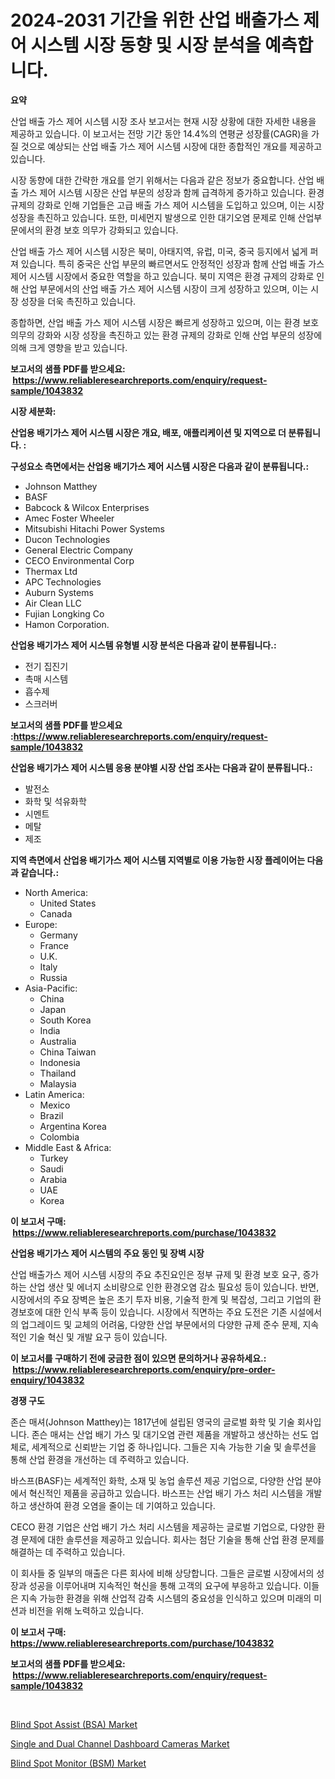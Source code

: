 <p><h1>2024-2031 기간을 위한 산업 배출가스 제어 시스템 시장 동향 및 시장 분석을 예측합니다.</h1></p><p><strong>요약</strong></p>
<p><p>산업 배출 가스 제어 시스템 시장 조사 보고서는 현재 시장 상황에 대한 자세한 내용을 제공하고 있습니다. 이 보고서는 전망 기간 동안 14.4%의 연평균 성장률(CAGR)을 가질 것으로 예상되는 산업 배출 가스 제어 시스템 시장에 대한 종합적인 개요를 제공하고 있습니다.</p><p>시장 동향에 대한 간략한 개요를 얻기 위해서는 다음과 같은 정보가 중요합니다. 산업 배출 가스 제어 시스템 시장은 산업 부문의 성장과 함께 급격하게 증가하고 있습니다. 환경 규제의 강화로 인해 기업들은 고급 배출 가스 제어 시스템을 도입하고 있으며, 이는 시장 성장을 촉진하고 있습니다. 또한, 미세먼지 발생으로 인한 대기오염 문제로 인해 산업부문에서의 환경 보호 의무가 강화되고 있습니다.</p><p>산업 배출 가스 제어 시스템 시장은 북미, 아태지역, 유럽, 미국, 중국 등지에서 넓게 퍼져 있습니다. 특히 중국은 산업 부문의 빠르면서도 안정적인 성장과 함께 산업 배출 가스 제어 시스템 시장에서 중요한 역할을 하고 있습니다. 북미 지역은 환경 규제의 강화로 인해 산업 부문에서의 산업 배출 가스 제어 시스템 시장이 크게 성장하고 있으며, 이는 시장 성장을 더욱 촉진하고 있습니다.</p><p>종합하면, 산업 배출 가스 제어 시스템 시장은 빠르게 성장하고 있으며, 이는 환경 보호 의무의 강화와 시장 성장을 촉진하고 있는 환경 규제의 강화로 인해 산업 부문의 성장에 의해 크게 영향을 받고 있습니다.</p></p>
<p><strong>보고서의 샘플 PDF를 받으세요: &nbsp;<a href="https://www.reliableresearchreports.com/enquiry/request-sample/1043832">https://www.reliableresearchreports.com/enquiry/request-sample/1043832</a></strong></p>
<p><strong>시장 세분화:</strong></p>
<p><strong> 산업용 배기가스 제어 시스템 시장은 개요, 배포, 애플리케이션 및 지역으로 더 분류됩니다. :</strong></p>
<p><strong>구성요소 측면에서는 산업용 배기가스 제어 시스템 시장은 다음과 같이 분류됩니다.:</strong></p>
<p><ul><li>Johnson Matthey</li><li>BASF</li><li>Babcock & Wilcox Enterprises</li><li>Amec Foster Wheeler</li><li>Mitsubishi Hitachi Power Systems</li><li>Ducon Technologies</li><li>General Electric Company</li><li>CECO Environmental Corp</li><li>Thermax Ltd</li><li>APC Technologies</li><li>Auburn Systems</li><li>Air Clean LLC</li><li>Fujian Longking Co</li><li>Hamon Corporation.</li></ul></p>
<p><strong> 산업용 배기가스 제어 시스템 유형별 시장 분석은 다음과 같이 분류됩니다.:</strong></p>
<p><ul><li>전기 집진기</li><li>촉매 시스템</li><li>흡수제</li><li>스크러버</li></ul></p>
<p><strong>보고서의 샘플 PDF를 받으세요 :<a href="https://www.reliableresearchreports.com/enquiry/request-sample/1043832">https://www.reliableresearchreports.com/enquiry/request-sample/1043832</a></strong></p>
<p><strong> 산업용 배기가스 제어 시스템 응용 분야별 시장 산업 조사는 다음과 같이 분류됩니다.:</strong></p>
<p><ul><li>발전소</li><li>화학 및 석유화학</li><li>시멘트</li><li>메탈</li><li>제조</li></ul></p>
<p><strong>지역 측면에서 산업용 배기가스 제어 시스템 지역별로 이용 가능한 시장 플레이어는 다음과 같습니다.:</strong></p>
<p><ul>
    <li>
        North America:
        <ul>
            <li>United States</li>
            <li>Canada</li>
        </ul>
    </li>
    <li>
        Europe:
        <ul>
            <li>Germany</li>
            <li>France</li>
            <li>U.K.</li>
            <li>Italy</li>
            <li>Russia</li>
        </ul>
    </li>
    <li>
        Asia-Pacific:
        <ul>
            <li>China</li>
            <li>Japan</li>
            <li>South Korea</li>
            <li>India</li>
            <li>Australia</li>
            <li>China Taiwan</li>
            <li>Indonesia</li>
            <li>Thailand</li>
            <li>Malaysia</li>
        </ul>
    </li>
    <li>
        Latin America:
        <ul>
            <li>Mexico</li>
            <li>Brazil</li>
            <li>Argentina Korea</li>
            <li>Colombia</li>
        </ul>
    </li>
    <li>
        Middle East & Africa:
        <ul>
            <li>Turkey</li>
            <li>Saudi</li>
            <li>Arabia</li>
            <li>UAE</li>
            <li>Korea</li>
        </ul>
    </li>
    </ul></p>
<p><strong>이 보고서 구매: &nbsp;<a href="https://www.reliableresearchreports.com/purchase/1043832">https://www.reliableresearchreports.com/purchase/1043832</a></strong></p>
<p><strong>산업용 배기가스 제어 시스템의 주요 동인 및 장벽 시장</strong></p>
<p><p>산업 배출가스 제어 시스템 시장의 주요 추진요인은 정부 규제 및 환경 보호 요구, 증가하는 산업 생산 및 에너지 소비량으로 인한 환경오염 감소 필요성 등이 있습니다. 반면, 시장에서의 주요 장벽은 높은 초기 투자 비용, 기술적 한계 및 복잡성, 그리고 기업의 환경보호에 대한 인식 부족 등이 있습니다. 시장에서 직면하는 주요 도전은 기존 시설에서의 업그레이드 및 교체의 어려움, 다양한 산업 부문에서의 다양한 규제 준수 문제, 지속적인 기술 혁신 및 개발 요구 등이 있습니다.</p></p>
<p><strong>이 보고서를 구매하기 전에 궁금한 점이 있으면 문의하거나 공유하세요.: &nbsp;<a href="https://www.reliableresearchreports.com/enquiry/pre-order-enquiry/1043832">https://www.reliableresearchreports.com/enquiry/pre-order-enquiry/1043832</a></strong></p>
<p><strong>경쟁 구도</strong></p>
<p><p>존슨 매셔(Johnson Matthey)는 1817년에 설립된 영국의 글로벌 화학 및 기술 회사입니다. 존슨 매셔는 산업 배기 가스 및 대기오염 관련 제품을 개발하고 생산하는 선도 업체로, 세계적으로 신뢰받는 기업 중 하나입니다. 그들은 지속 가능한 기술 및 솔루션을 통해 산업 환경을 개선하는 데 주력하고 있습니다.</p><p>바스프(BASF)는 세계적인 화학, 소재 및 농업 솔루션 제공 기업으로, 다양한 산업 분야에서 혁신적인 제품을 공급하고 있습니다. 바스프는 산업 배기 가스 처리 시스템을 개발하고 생산하여 환경 오염을 줄이는 데 기여하고 있습니다.</p><p>CECO 환경 기업은 산업 배기 가스 처리 시스템을 제공하는 글로벌 기업으로, 다양한 환경 문제에 대한 솔루션을 제공하고 있습니다. 회사는 첨단 기술을 통해 산업 환경 문제를 해결하는 데 주력하고 있습니다.</p><p>이 회사들 중 일부의 매출은 다른 회사에 비해 상당합니다. 그들은 글로벌 시장에서의 성장과 성공을 이루어내며 지속적인 혁신을 통해 고객의 요구에 부응하고 있습니다. 이들은 지속 가능한 환경을 위해 산업적 감축 시스템의 중요성을 인식하고 있으며 미래의 미션과 비전을 위해 노력하고 있습니다.</p></p>
<p><strong>이 보고서 구매: &nbsp; <a href="https://www.reliableresearchreports.com/purchase/1043832">https://www.reliableresearchreports.com/purchase/1043832</a></strong></p>
<p><strong>보고서의 샘플 PDF를 받으세요: &nbsp;<a href="https://www.reliableresearchreports.com/enquiry/request-sample/1043832">https://www.reliableresearchreports.com/enquiry/request-sample/1043832</a></strong><strong></strong></p>
<p>&nbsp;</p>
<p><p><a href="https://sore-arch-6db.notion.site/Blind-Spot-Assist-BSA-Market-Size-Reflecting-a-Forecast-Till-2031-Market-By-Type-By-Application--bd342938078849e9b607015681255894">Blind Spot Assist (BSA) Market</a></p><p><a href="https://funky-papaya-cf4.notion.site/Single-and-Dual-Channel-Dashboard-Cameras-Market-Furnish-Information-about-Market-Size-Market-Share-91b0a9b2c15f4aa08da1d171f007ecfe">Single and Dual Channel Dashboard Cameras Market</a></p><p><a href="https://confirmed-shield-e13.notion.site/Blind-Spot-Monitor-BSM-Market-Size-and-Examines-its-Market-Scope-with-a-Primary-Focus-on-Growth--b9436c3454a6442a9b824e5b75f45182">Blind Spot Monitor (BSM) Market</a></p></p>